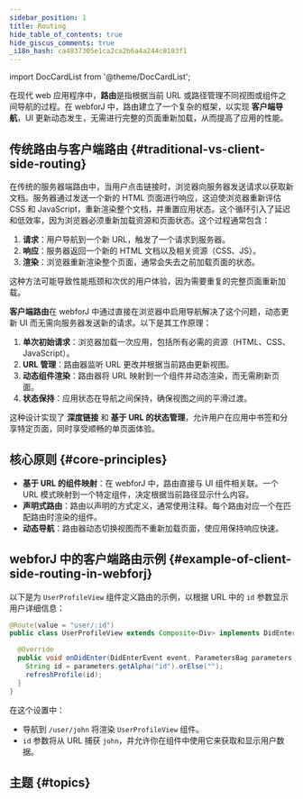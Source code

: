 ```yaml
---
sidebar_position: 1
title: Routing
hide_table_of_contents: true
hide_giscus_comments: true
_i18n_hash: ca4837305e1ca2ca2b6a4a244c8103f1
---
```

<Head>
  <style>{`
  .container {
    max-width: 65em !important;
  }
  `}</style>
</Head>

<!-- vale off -->
import DocCardList from '@theme/DocCardList';

<!-- vale on -->

在现代 web 应用程序中，**路由**是指根据当前 URL 或路径管理不同视图或组件之间导航的过程。在 webforJ 中，路由建立了一个复杂的框架，以实现 **客户端导航**，UI 更新动态发生，无需进行完整的页面重新加载，从而提高了应用的性能。

## 传统路由与客户端路由 {#traditional-vs-client-side-routing}

在传统的服务器端路由中，当用户点击链接时，浏览器向服务器发送请求以获取新文档。服务器通过发送一个新的 HTML 页面进行响应，这迫使浏览器重新评估 CSS 和 JavaScript，重新渲染整个文档，并重置应用状态。这个循环引入了延迟和低效率，因为浏览器必须重新加载资源和页面状态。这个过程通常包含：

1. **请求**：用户导航到一个新 URL，触发了一个请求到服务器。
2. **响应**：服务器返回一个新的 HTML 文档以及相关资源（CSS、JS）。
3. **渲染**：浏览器重新渲染整个页面，通常会失去之前加载页面的状态。

这种方法可能导致性能瓶颈和次优的用户体验，因为需要重复的完整页面重新加载。

**客户端路由**在 webforJ 中通过直接在浏览器中启用导航解决了这个问题，动态更新 UI 而无需向服务器发送新的请求。以下是其工作原理：

1. **单次初始请求**：浏览器加载一次应用，包括所有必需的资源（HTML、CSS、JavaScript）。
2. **URL 管理**：路由器监听 URL 更改并根据当前路由更新视图。
3. **动态组件渲染**：路由器将 URL 映射到一个组件并动态渲染，而无需刷新页面。
4. **状态保持**：应用状态在导航之间保持，确保视图之间的平滑过渡。

这种设计实现了 **深度链接** 和 **基于 URL 的状态管理**，允许用户在应用中书签和分享特定页面，同时享受顺畅的单页面体验。

## 核心原则 {#core-principles}

- **基于 URL 的组件映射**：在 webforJ 中，路由直接与 UI 组件相关联。一个 URL 模式映射到一个特定组件，决定根据当前路径显示什么内容。
- **声明式路由**：路由以声明的方式定义，通常使用注释。每个路由对应一个在匹配路由时渲染的组件。
- **动态导航**：路由器动态切换视图而不重新加载页面，使应用保持响应快速。

## webforJ 中的客户端路由示例 {#example-of-client-side-routing-in-webforj}

以下是为 `UserProfileView` 组件定义路由的示例，以根据 URL 中的 `id` 参数显示用户详细信息：

```java
@Route(value = "user/:id")
public class UserProfileView extends Composite<Div> implements DidEnterObserver {

  @Override
  public void onDidEnter(DidEnterEvent event, ParametersBag parameters) {
    String id = parameters.getAlpha("id").orElse("");
    refreshProfile(id);
  }
}
```

在这个设置中：

- 导航到 `/user/john` 将渲染 `UserProfileView` 组件。
- `id` 参数将从 URL 捕获 `john`，并允许你在组件中使用它来获取和显示用户数据。

## 主题 {#topics}

<DocCardList className="topics-section" />
